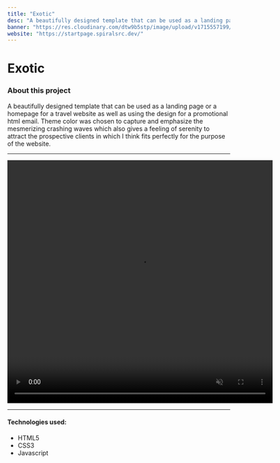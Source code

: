 ```yaml
---
title: "Exotic"
desc: "A beautifully designed template that can be used as a landing page or a homepage for a travel website."
banner: "https://res.cloudinary.com/dtw9b5stp/image/upload/v1715557199/portfolioassets/axxhy7jf1sagsmf4abvj.png"
website: "https://startpage.spiralsrc.dev/"
---
```


# Exotic

### About this project

A beautifully designed template that can be used as a landing page or a homepage for a travel website as well as using the design for a promotional html email. Theme color was chosen to capture and emphasize the mesmerizing crashing waves which also gives a feeling of serenity to attract the prospective clients in which I think fits perfectly for the purpose of the website.

---

<video width="600" height="550" controls muted playsinline playsInline>
    <source src="https://res.cloudinary.com/dtw9b5stp/video/upload/v1715566171/portfolioassets/loephlml0tdxczq9nkox.mp4" type="video/mp4">
</video>

---

#### Technologies used:

- HTML5
- CSS3
- Javascript
